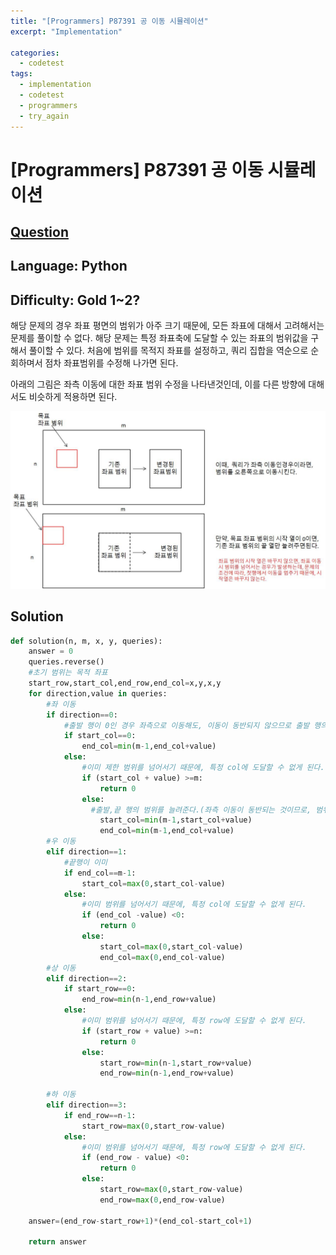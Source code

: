 ```yaml
---
title: "[Programmers] P87391 공 이동 시뮬레이션"
excerpt: "Implementation"

categories:
  - codetest
tags:
  - implementation
  - codetest
  - programmers
  - try_again
---
```

# [Programmers] P87391 공 이동 시뮬레이션
## [Question](https://school.programmers.co.kr/learn/courses/30/lessons/87391)
## Language: Python
## Difficulty: Gold 1~2?

해당 문제의 경우 좌표 평면의 범위가 아주 크기 때문에, 모든 좌표에 대해서 고려해서는 문제를 풀이할 수 없다. 해당 문제는 특정 좌표축에 도달할 수 있는 좌표의 범위값을 구해서 풀이할 수 있다. 처음에 범위를 목적지 좌표를 설정하고, 쿼리 집합을 역순으로 순회하며서 점차 좌표범위를 수정해 나가면 된다.

아래의 그림은 좌측 이동에 대한 좌표 범위 수정을 나타낸것인데, 이를 다른 방향에 대해서도 비슷하게 적용하면 된다.

![p87391](/assets/images/algorithm/p87391.jpg)


## Solution

```python
def solution(n, m, x, y, queries):
    answer = 0
    queries.reverse()
    #초기 범위는 목적 좌표
    start_row,start_col,end_row,end_col=x,y,x,y
    for direction,value in queries:
        #좌 이동
        if direction==0:
            #출발 행이 0인 경우 좌측으로 이동해도, 이동이 동반되지 않으므로 출발 행의 범위는 바꾸지 않는다.
            if start_col==0:
                end_col=min(m-1,end_col+value)
            else:
                #이미 제한 범위를 넘어서기 때문에, 특정 col에 도달할 수 없게 된다.
                if (start_col + value) >=m:
                    return 0
                else:
                  #출발,끝 행의 범위를 늘려준다.(좌측 이동이 동반되는 것이므로, 범위는 그 반대방향으로 옮겨줘야한다.)
                    start_col=min(m-1,start_col+value)
                    end_col=min(m-1,end_col+value)
        #우 이동
        elif direction==1:
            #끝행이 이미 
            if end_col==m-1:
                start_col=max(0,start_col-value)
            else:
                #이미 범위를 넘어서기 때문에, 특정 col에 도달할 수 없게 된다.
                if (end_col -value) <0:
                    return 0
                else:
                    start_col=max(0,start_col-value)
                    end_col=max(0,end_col-value)
        #상 이동
        elif direction==2:
            if start_row==0:
                end_row=min(n-1,end_row+value)
            else:
                #이미 범위를 넘어서기 때문에, 특정 row에 도달할 수 없게 된다.
                if (start_row + value) >=n:
                    return 0
                else:
                    start_row=min(n-1,start_row+value)
                    end_row=min(n-1,end_row+value)
        
        #하 이동
        elif direction==3:
            if end_row==n-1:
                start_row=max(0,start_row-value)
            else:
                #이미 범위를 넘어서기 때문에, 특정 row에 도달할 수 없게 된다.
                if (end_row - value) <0:
                    return 0
                else:
                    start_row=max(0,start_row-value)
                    end_row=max(0,end_row-value)
                    
    answer=(end_row-start_row+1)*(end_col-start_col+1)   
        
    return answer
```